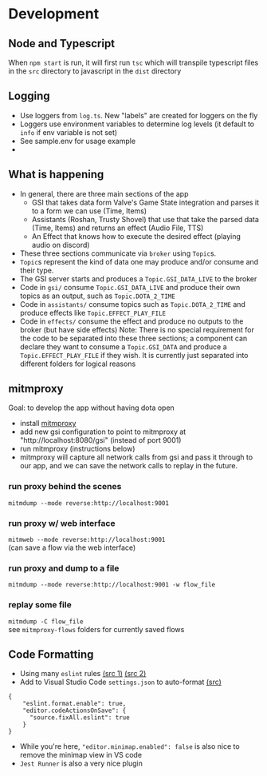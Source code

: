 # Development
## Node and Typescript
When `npm start` is run, it will first run `tsc` which will transpile typescript files in the `src` directory to javascript in the `dist` directory

## Logging
- Use loggers from `log.ts`. New "labels" are created for loggers on the fly  
- Loggers use environment variables to determine log levels (it default to `info` if env variable is not set)
- See sample.env for usage example
- 
## What is happening
- In general, there are three main sections of the app
  - GSI that takes data form Valve's Game State integration and parses it to a form we can use (Time, Items)
  - Assistants (Roshan, Trusty Shovel) that use that take the parsed data (Time, Items) and returns an effect (Audio File, TTS)
  - An Effect that knows how to execute the desired effect (playing audio on discord)
- These three sections communicate via `broker` using `Topic`s.
- `Topic`s represent the kind of data one may produce and/or consume and their type.
- The GSI server starts and produces a `Topic.GSI_DATA_LIVE` to the broker
- Code in `gsi/` consume `Topic.GSI_DATA_LIVE` and produce their own topics as an output, such as `Topic.DOTA_2_TIME`
- Code in `assistants/` consume topics such as `Topic.DOTA_2_TIME` and produce effects like `Topic.EFFECT_PLAY_FILE`
- Code in `effects/` consume the effect and produce no outputs to the broker (but have side effects)
Note: There is no special requirement for the code to be separated into these three sections; a component can declare they want to consume a `Topic.GSI_DATA` and produce a `Topic.EFFECT_PLAY_FILE` if they wish. It is currently just separated into different folders for logical reasons

## mitmproxy
Goal: to develop the app without having dota open  
- install [mitmproxy](https://mitmproxy.org/)
- add new gsi configuration to point to mitmproxy at "http://localhost:8080/gsi" (instead of port 9001)
- run mitmproxy (instructions below)
- mitmproxy will capture all network calls from gsi and pass it through to our app, and we can save the network calls to replay in the future.
### run proxy behind the scenes
`mitmdump --mode reverse:http://localhost:9001`
### run proxy w/ web interface
`mitmweb --mode reverse:http://localhost:9001`  
(can save a flow via the web interface)
### run proxy and dump to a file
`mitmdump --mode reverse:http://localhost:9001 -w flow_file`
### replay some file
`mitmdump -C flow_file`  
see `mitmproxy-flows` folders for currently saved flows

## Code Formatting
- Using many `eslint` rules [(src 1)](https://eslint.org/docs/latest/rules/) [(src 2)](https://eslint-config.netlify.app/rules/yield-star-spacing)
- Add to Visual Studio Code `settings.json` to auto-format [(src)](https://daveceddia.com/vscode-use-eslintrc/#:~:text=Configure%20VSCode%20Settings%20to%20use%20ESLint%20for%20Formatting&text=Click%20that%20tiny%20icon%20in,paper%20with%20a%20little%20arrow.&text=The%20first%20one%20turns%20on,it%2C%20we're%20done.)
```
{
    "eslint.format.enable": true,
    "editor.codeActionsOnSave": {
      "source.fixAll.eslint": true
    }
}
```
- While you're here, `"editor.minimap.enabled": false` is also nice to remove the minimap view in VS code
- `Jest Runner` is also a very nice plugin
